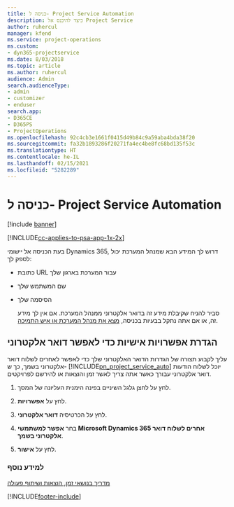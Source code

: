 ```yaml
---
title: כניסה ל- Project Service Automation
description: כיצד להיכנס אל Project Service
author: ruhercul
manager: kfend
ms.service: project-operations
ms.custom:
- dyn365-projectservice
ms.date: 8/03/2018
ms.topic: article
ms.author: ruhercul
audience: Admin
search.audienceType:
- admin
- customizer
- enduser
search.app:
- D365CE
- D365PS
- ProjectOperations
ms.openlocfilehash: 92c4cb3e1661f0415d49b84c9a59aba4bda38f20
ms.sourcegitcommit: fa32b1893286f20271fa4ec4be8fc68bd135f53c
ms.translationtype: HT
ms.contentlocale: he-IL
ms.lasthandoff: 02/15/2021
ms.locfileid: "5282289"
---
```

# <a name="sign-in-to-project-service-automation"></a>כניסה ל- Project Service Automation

[!include [banner](../includes/psa-now-project-operations.md)]

[!INCLUDE[cc-applies-to-psa-app-1x-2x](../includes/cc-applies-to-psa-app-1x-2x.md)]

בעת הכניסה אל יישומי Dynamics 365, דרוש לך המידע הבא שמנהל המערכת יכול לספק לך:  
  
- כתובת URL עבור המערכת בארגון שלך  
  
- שם המשתמש שלך  
  
- הסיסמה שלך  
  
  סביר להניח שקיבלת מידע זה בדואר אלקטרוני ממנהל המערכת. אם אין לך מידע זה, או אם אתה נתקל בבעיות בכניסה, [מצא את מנהל המערכת או איש התמיכה](https://docs.microsoft.com/dynamics365/customerengagement/on-premises/basics/find-administrator-support).  
  
## <a name="set-your-personal-options-to-allow-email"></a>הגדרת אפשרויות אישיות כדי לאפשר דואר אלקטרוני  
 עליך לקבוע תצורה של הגדרות הדואר האלקטרוני שלך כדי לאפשר לאחרים לשלוח דואר אלקטרוני בשמך, כך ש- [!INCLUDE[pn_project_service_auto](../includes/pn-project-service-auto.md)] יוכל לשלוח הודעות דואר אלקטרוני עבורך כאשר אתה צריך לאשר זמן והוצאות או להירשם לפרויקטים.  
  
1.  לחץ על לחצן גלגל השיניים בפינה הימנית העליונה של המסך.  
  
2.  לחץ על **אפשרויות**.  
  
3.  לחץ על הכרטיסיה **דואר אלקטרוני**.  
  
4.  בחר **אפשר למשתמשי Microsoft Dynamics 365 אחרים לשלוח דואר אלקטרוני בשמך**.  
  
5.  לחץ על **אישור**.  
  
### <a name="see-also"></a>למידע נוסף  
 [‏‫מדריך בנושאי זמן, הוצאות ושיתוף פעולה](../psa/time-expense-collaboration-guide.md)


[!INCLUDE[footer-include](../includes/footer-banner.md)]